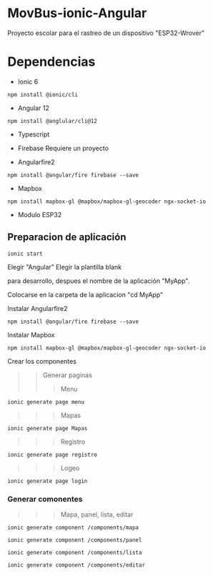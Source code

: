 # MovBus-ionic-Angular
Proyecto escolar para el rastreo de un dispositivo "ESP32-Wrover"

# Dependencias

* Ionic 6 
```
npm install @ionic/cli
```
* Angular 12 
```
npm install @anglular/cli@12
```
* Typescript
* Firebase 
Requiere un proyecto

* Angularfire2
```
npm install @angular/fire firebase --save
```

* Mapbox
```
npm install mapbox-gl @mapbox/mapbox-gl-geocoder ngx-socket-io
```

* Modulo ESP32

## Preparacion de aplicación
```
ionic start
```
Elegir "Angular" 
Elegir la plantilla blank

para desarrollo, despues el nombre de la aplicación "MyApp".

Colocarse en la carpeta de la aplicacion "cd MyApp"

Instalar Angularfire2 
```
npm install @angular/fire firebase --save
```
Instalar Mapbox 
```
npm install mapbox-gl @mapbox/mapbox-gl-geocoder ngx-socket-io
```
Crear los componentes

>>Generar paginas
>>>Menu
```
ionic generate page menu
```
>>>Mapas
```
ionic generate page Mapas
```
>>> Registro
```
ionic generate page registro
```
>>> Logeo
```
ionic generate page login
```
### Generar comonentes
>>> Mapa, panel, lista, editar
```
ionic generate component /components/mapa
```
```
ionic generate component /components/panel
```
```
ionic generate component /components/lista
```
```
ionic generate component /components/editar
```
